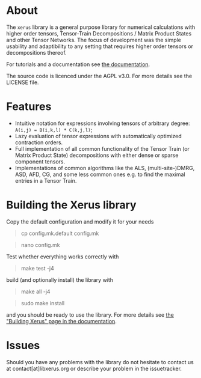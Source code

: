 # About #

The `xerus` library is a general purpose library for numerical calculations with higher order tensors, Tensor-Train Decompositions / Matrix Product States and other Tensor Networks.
The focus of development was the simple usability and adaptibility to any setting that requires higher order tensors or decompositions thereof. 

For tutorials and a documentation see <a href="http://libxerus.org">the documentation</a>.

The source code is licenced under the AGPL v3.0. For more details see the LICENSE file.


# Features #

+ Intuitive notation for expressions involving tensors of arbitrary degree: `A(i,j) = B(i,k,l) * C(k,j,l)`;
+ Lazy evaluation of tensor expressions with automatically optimized contraction orders.
+ Full implementation of all common functionality of the Tensor Train (or Matrix Product State) decompositions with either dense or sparse component tensors.
+ Implementations of common algorithms like the ALS, (multi-site-)DMRG, ASD, AFD, CG, and some less common ones e.g. to find the maximal entries in a Tensor Train.


# Building the Xerus library #

Copy the default configuration and modify it for your needs
> cp config.mk.default config.mk

> nano config.mk

Test whether everything works correctly with
> make test -j4

build (and optionally install) the library with
> make all -j4

> sudo make install

and you should be ready to use the library. For more details see <a href="https://www.libxerus.org/building_xerus/">the "Building Xerus" page in the documentation</a>.


# Issues #

Should you have any problems with the library do not hesitate to contact us at contact[at]libxerus.org or describe your problem in the issuetracker.

